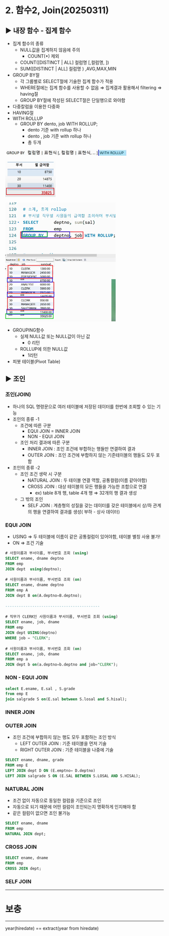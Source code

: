 # 2. 함수2, Join(20250311)

## ▶️ 내장 함수 - 집계 함수

- 집계 함수의 종류
    - NULL값을 집계하지 않음에 주의
        - COUNT(*) 제외
    - COUNT([DISTINCT | ALL] 컬럼명 [,컬럼명,  ])
    - SUM([DISTINCT | ALL] 컬럼명 ) ,AVG,MAX,MIN
- GROUP BY절
    - 각 그룹별로 SELECT절에 기술한 집계 함수가 적용
    - WHERE절에는 집계 함수를 사용할 수 없음 ⇒ 집계결과 활용해서 filtering ⇒ having절
    - GROUP BY절에 작성된 SELECT절은 단일행으로 와야함
- 다중칼럼을 이용한 다중화
- HAVING절
- WITH ROLLUP
    - GROUP BY dento, job WITH ROLLUP;
        - dento 기준 with rollup 하나
        - dento , job 기준 with rollup 하나
        - 총 두개

![image.png](image.png)

![image.png](image%201.png)

![image.png](image%202.png)

- GROUPING함수
    - 실제 NULL값 또는 NULL값이 아닌 값
        - 0 리턴
    - ROLLUP에 의한 NULL값
        - 1리턴
- 피봇 테이블(Pivot Table)

## ▶️ 조인

### 조인(JOIN)

- 하나의 SQL 명령문으로 여러 테이블에 저장된 데이터를 한번에 조회할 수 있는 기능
- 조인의 종류 -1
    - 조건에 따른 구분
        - EQUI JOIN = INNER JOIN
        - NON - EQUI JOIN
    - 조인 처리 결과에 따른 구분
        - INNER JOIN : 조인 조건에 부합하는 행들만 연결하여 결과
        - OUTER JOIN : 조인 조건에 부합하지 않는 기준테이블의 행들도 모두 포함
- 조인의 종류 -2
    - 조인 조건 생략 시 구분
        - NATURAL JOIN : 두 테이블 연결 역할, 공통컬럼(이름 같아야함)
        - CROSS JOIN : 대상 테이블의 모든 행들을 가능한 조합으로 연결
            - ex) table 8개 행, table 4개 행 ⇒  32개의 행 결과 생성
    - 그 밖의 조인
        - SELF JOIN : 계층형의 성질을 갖는 데이터를 갖은 테이블에서 상/하 관계의 행을 연결하여 결과를 생성( 부하 - 상사 데이터)

### EQUI JOIN

- USING ⇒ 두 테이블에 이름이 같은 공통컬럼이 있어야함, 테이블 별칭 사용 불가!
- ON       ⇒ 조건 기술

```sql
# 사원이름과 부서이름, 부서번호 조회 (using)
SELECT ename, dname deptno
FROM emp 
JOIN dept  using(deptno);

# 사원이름과 부서이름, 부서번호 조회 (on)
SELECT ename, dname deptno
FROM emp A
JOIN dept B on(A.deptno=B.deptno);

------------------------------------------

# 직무가 CLERK인 사원이름과 부서이름, 부서번호 조회 (using)
SELECT ename, job, dname
FROM emp 
JOIN dept USING(deptno)
WHERE job = "CLERK";

# 사원이름과 부서이름, 부서번호 조회 (on)
SELECT ename, job, dname
FROM emp a
JOIN dept b on(a.deptno=b.deptno and job="CLERK");
```

### NON - EQUI JOIN

```sql
select E.ename, E.sal , S.grade
from emp E
join salgrade S on(E.sal between S.losal and S.hisal); 
```

### INNER JOIN

### OUTER JOIN

- 조인 조건에 부합하지 않는 행도 모두 포함하는 조인 방식
    - LEFT OUTER JOIN : 기준 테이블을 먼저 기술
    - RIGHT OUTER JOIN : 기준 테이블을 나중에 기술

```sql
SELECT ename, dname, grade
FROM emp E
LEFT JOIN dept D ON (E.emptno= D.deptno)
LEFT JOIN salgrade S ON (E.SAL BETWEEN S.LOSAL AND S.HISAL);
```

### NATURAL JOIN

- 조건 없이 자동으로 동일한 컬럼을 기준으로 조인
- 자동으로 되기 때문에 어떤 컬럼이 조인되는지 명확하게 인지해야 함
- 같은 컬럼이 없으면 조인 불가능

```sql
SELECT ename, dname
FROM emp
NATURAL JOIN dept;
```

### CROSS JOIN

```sql
SELECT ename, dname
FROM emp
CROSS JOIN dept;
```

### SELF JOIN

---

# 보충

---

year(hiredate) == extract(year from hiredate)